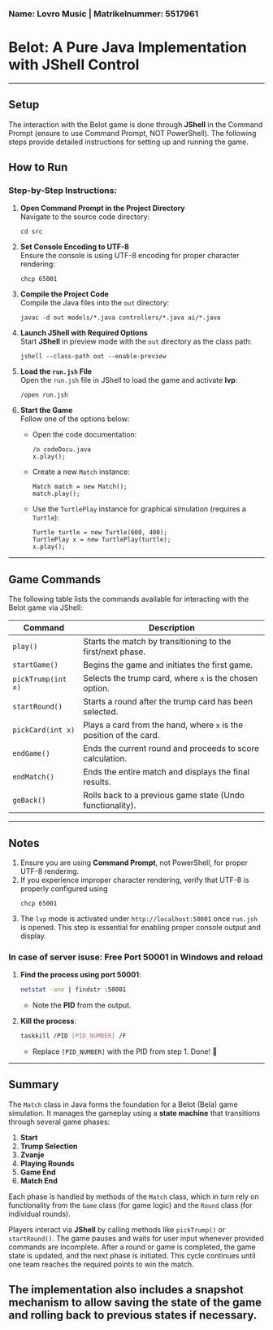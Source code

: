 ### Name: Lovro Music | Matrikelnummer: 5517961

# Belot: A Pure Java Implementation with JShell Control

---

## Setup

The interaction with the Belot game is done through **JShell** in the Command Prompt (ensure to use Command Prompt, NOT PowerShell). The following steps provide detailed instructions for setting up and running the game.

## How to Run

### Step-by-Step Instructions:

1. **Open Command Prompt in the Project Directory**  
   Navigate to the source code directory:  
   ```shell
   cd src
   ```

2. **Set Console Encoding to UTF-8**  
   Ensure the console is using UTF-8 encoding for proper character rendering:  
   ```shell
   chcp 65001
   ```

3. **Compile the Project Code**  
   Compile the Java files into the `out` directory:  
   ```shell
   javac -d out models/*.java controllers/*.java ai/*.java
   ```

4. **Launch JShell with Required Options**  
   Start **JShell** in preview mode with the `out` directory as the class path:  
   ```shell
   jshell --class-path out --enable-preview
   ```

5. **Load the `run.jsh` File**  
   Open the `run.jsh` file in JShell to load the game and activate **lvp**:  
   ```shell
   /open run.jsh
   ```

6. **Start the Game**  
   Follow one of the options below:

   - Open the code documentation:
     ```shell
     /o codeDocu.java
     x.play();
     ```
   
   - Create a new `Match` instance:  
     ```shell
     Match match = new Match();
     match.play();
     ```
   
   - Use the `TurtlePlay` instance for graphical simulation (requires a `Turtle`):  
     ```shell
     Turtle turtle = new Turtle(600, 400);
     TurtlePlay x = new TurtlePlay(turtle);
     x.play();
     ```

---

## Game Commands

The following table lists the commands available for interacting with the Belot game via JShell:

| **Command**        | **Description**                                                                 |
|---------------------|---------------------------------------------------------------------------------|
| `play()`           | Starts the match by transitioning to the first/next phase.                         |
| `startGame()`      | Begins the game and initiates the first game.                                 |
| `pickTrump(int x)` | Selects the trump card, where `x` is the chosen option.                        |
| `startRound()`     | Starts a round after the trump card has been selected.                        |
| `pickCard(int x)`  | Plays a card from the hand, where `x` is the position of the card.             |
| `endGame()`        | Ends the current round and proceeds to score calculation.                     |
| `endMatch()`       | Ends the entire match and displays the final results.                         |
| `goBack()`         | Rolls back to a previous game state (Undo functionality).                     |

---

## Notes

1. Ensure you are using **Command Prompt**, not PowerShell, for proper UTF-8 rendering.
2. If you experience improper character rendering, verify that UTF-8 is properly configured using  
   ```shell
   chcp 65001
   ```
3. The `lvp` mode is activated under `http://localhost:50001` once `run.jsh` is opened. This step is essential for enabling proper console output and display.

### In case of server isuse: Free Port 50001 in Windows and reload

1. **Find the process using port 50001**:  
   ```bash
   netstat -ano | findstr :50001
   ```
   - Note the **PID** from the output.

2. **Kill the process**:  
   ```bash
   taskkill /PID [PID_NUMBER] /F
   ```
   - Replace `[PID_NUMBER]` with the PID from step 1. Done! 🎉 

---
## Summary

The `Match` class in Java forms the foundation for a Belot (Bela) game simulation. It manages the gameplay using a **state machine** that transitions through several game phases:

1. **Start**
2. **Trump Selection**
3. **Zvanje**
4. **Playing Rounds**
5. **Game End**
6. **Match End**

Each phase is handled by methods of the `Match` class, which in turn rely on functionality from the `Game` class (for game logic) and the `Round` class (for individual rounds). 

Players interact via **JShell** by calling methods like `pickTrump()` or `startRound()`. The game pauses and waits for user input whenever provided commands are incomplete. After a round or game is completed, the game state is updated, and the next phase is initiated. This cycle continues until one team reaches the required points to win the match.

The implementation also includes a **snapshot mechanism** to allow saving the state of the game and rolling back to previous states if necessary.
---
